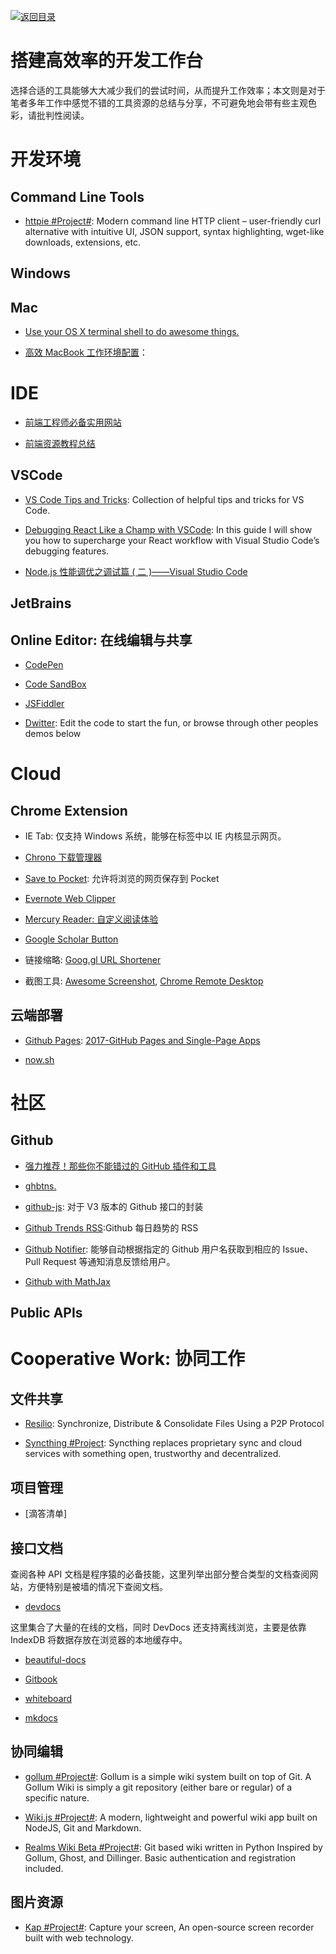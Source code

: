 [![返回目录](https://parg.co/UGo)](https://parg.co/b4z)

# 搭建高效率的开发工作台

选择合适的工具能够大大减少我们的尝试时间，从而提升工作效率；本文则是对于笔者多年工作中感觉不错的工具资源的总结与分享，不可避免地会带有些主观色彩，请批判性阅读。

# 开发环境

## Command Line Tools

- [httpie #Project#](https://github.com/jakubroztocil/httpie): Modern command line HTTP client – user-friendly curl alternative with intuitive UI, JSON support, syntax highlighting, wget-like downloads, extensions, etc.

## Windows

## Mac

* [Use your OS X terminal shell to do awesome things.](https://github.com/herrbischoff/awesome-osx-command-line)

* [高效 MacBook 工作环境配置](https://zhuanlan.zhihu.com/p/24868436)：

# IDE

* [前端工程师必备实用网站](https://zhuanlan.zhihu.com/p/24513356)

* [前端资源教程总结](https://github.com/jsfront/src/blob/master/qq.md)

## VSCode

* [VS Code Tips and Tricks](https://parg.co/bsk): Collection of helpful tips and tricks for VS Code.

* [Debugging React Like a Champ with VSCode](https://parg.co/Ud5): In this guide I will show you how to supercharge your React workflow with Visual Studio Code’s debugging features.

* [Node.js 性能调优之调试篇 ( 二 )——Visual Studio Code](https://zhuanlan.zhihu.com/p/29554833)

## JetBrains

## Online Editor: 在线编辑与共享

* [CodePen]()

* [Code SandBox]()

* [JSFiddler]()

* [Dwitter](https://www.dwitter.net/): Edit the code to start the fun, or browse through other peoples demos below

# Cloud

## Chrome Extension

* IE Tab: 仅支持 Windows 系统，能够在标签中以 IE 内核显示网页。

* [Chrono 下载管理器](http://6me.us/PFn)

- [Save to Pocket](http://6me.us/Zp5): 允许将浏览的网页保存到 Pocket

* [Evernote Web Clipper](http://6me.us/6ldwK7)

* [Mercury Reader: 自定义阅读体验](http://6me.us/8hOKsH)

- [Google Scholar Button](http://6me.us/wXicA0)

* 链接缩略: [Goog.gl URL Shortener](http://6me.us/vaJuM3)

- 截图工具: [Awesome Screenshot](http://6me.us/lzEw), [Chrome Remote Desktop](http://6me.us/55h)

## 云端部署

* [Github Pages](): [2017-GitHub Pages and Single-Page Apps](https://dev.to/_evansalter/github-pages-and-single-page-apps)

- [now.sh]()

# 社区

## Github

* [强力推荐！那些你不能错过的 GitHub 插件和工具](https://juejin.im/post/59ade28051882538fd72fa2c)

- [ghbtns.](https://ghbtns.com/#star)

- [github-js](https://github.com/akshaykumar6/github-js): 对于 V3 版本的 Github 接口的封装

* [Github Trends RSS](http://github-trends.ryotarai.info/):Github 每日趋势的 RSS

- [Github Notifier](https://parg.co/bDV): 能够自动根据指定的 Github 用户名获取到相应的 Issue、Pull Request 等通知消息反馈给用户。

- [Github with MathJax](https://parg.co/bDa)

## Public APIs

# Cooperative Work: 协同工作

## 文件共享

* [Resilio](https://www.resilio.com/): Synchronize, Distribute & Consolidate Files Using a P2P Protocol

* [Syncthing #Project](https://syncthing.net/): Syncthing replaces proprietary sync and cloud services with something open, trustworthy and decentralized.

## 项目管理

* [滴答清单]

## 接口文档

查阅各种 API 文档是程序猿的必备技能，这里列举出部分整合类型的文档查阅网站，方便特别是被墙的情况下查阅文档。

* [devdocs](http://devdocs.io/)

这里集合了大量的在线的文档，同时 DevDocs 还支持离线浏览，主要是依靠 IndexDB 将数据存放在浏览器的本地缓存中。

* [beautiful-docs](https://github.com/PharkMillups/beautiful-docs)

* [Gitbook](https://github.com/GitbookIO/gitbook)

* [whiteboard](https://github.com/mpociot/whiteboard)

* [mkdocs](https://github.com/mkdocs/mkdocs/)

## 协同编辑

* [gollum #Project#](https://github.com/gollum/gollum): Gollum is a simple wiki system built on top of Git. A Gollum Wiki is simply a git repository (either bare or regular) of a specific nature.

* [Wiki.js #Project#](https://github.com/Requarks/wiki): A modern, lightweight and powerful wiki app built on NodeJS, Git and Markdown.

* [Realms Wiki Beta #Project#](https://github.com/scragg0x/realms-wiki): Git based wiki written in Python Inspired by Gollum, Ghost, and Dillinger. Basic authentication and registration included.

## 图片资源

* [Kap #Project#](https://getkap.co/): Capture your screen, An open-source screen recorder built with web technology.
